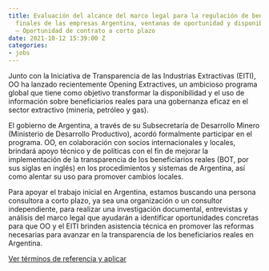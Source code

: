 ```yaml
---
title: Evaluación del alcance del marco legal para la regulación de beneficiarios
  finales de las empresas Argentina, ventanas de oportunidad y disponibilidad de datos
  – Oportunidad de contrato a corto plazo
date: 2021-10-12 15:39:00 Z
categories:
- jobs
---
```


Junto con la Iniciativa de Transparencia de las Industrias Extractivas (EITI), OO ha lanzado recientemente Opening Extractives, un ambicioso programa global que tiene como objetivo transformar la disponibilidad y el uso de información sobre beneficiarios reales para una gobernanza eficaz en el sector extractivo (minería, petróleo y gas).

El gobierno de Argentina, a través de su Subsecretaría de Desarrollo Minero (Ministerio de Desarrollo Productivo), acordó formalmente participar en el programa. OO, en colaboración con socios internacionales y locales, brindará apoyo técnico y de políticas con el fin de mejorar la implementación de la transparencia de los beneficiarios reales (BOT, por sus siglas en inglés) en los procedimientos y sistemas de Argentina, así como alentar su uso para promover cambios locales.

Para apoyar el trabajo inicial en Argentina, estamos buscando una persona consultora a corto plazo, ya sea una organización o un consultor independiente, para realizar una investigación documental, entrevistas y análisis del marco legal que ayudarán a identificar oportunidades concretas para que OO y el EITI brinden asistencia técnica en promover las reformas necesarias para avanzar en la transparencia de los beneficiarios reales en Argentina.

[Ver términos de referencia y aplicar](/uploads/)